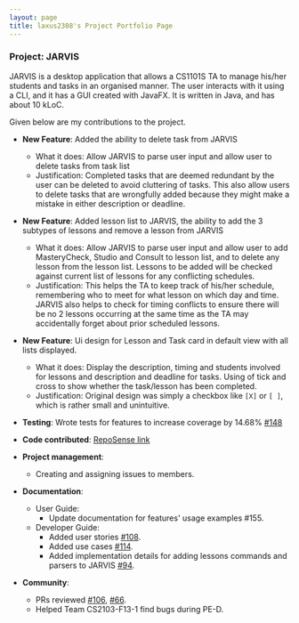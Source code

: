 ```yaml
---
layout: page
title: laxus2308's Project Portfolio Page
---
```


### Project: JARVIS

JARVIS is a desktop application that allows a CS1101S TA to manage his/her students and tasks in an organised manner.
The user interacts with it using a CLI, and it has a GUI created with JavaFX. It is written in Java,
and has about 10 kLoC.

Given below are my contributions to the project.

* **New Feature**: Added the ability to delete task from JARVIS
  * What it does: Allow JARVIS to parse user input and allow user to delete tasks from task list
  * Justification: Completed tasks that are deemed redundant by the user can be deleted to avoid cluttering of tasks. This also allow users to delete tasks that are wrongfully added because they might make a mistake in either description or deadline.
    
* **New Feature**: Added lesson list to JARVIS, the ability to add the 3 subtypes of lessons and remove a lesson from JARVIS
  * What it does: Allow JARVIS to parse user input and allow user to add MasteryCheck, Studio and Consult to lesson list, and to delete any lesson from the lesson list. Lessons to be added will be checked against current list of lessons for any conflicting schedules.
  * Justification: This helps the TA to keep track of his/her schedule, remembering who to meet for what lesson on which day and time. JARVIS also helps to check for timing conflicts to ensure there will be no 2 lessons occurring at the same time as the TA may accidentally forget about prior scheduled lessons.

* **New Feature**: Ui design for Lesson and Task card in default view with all lists displayed.
  * What it does: Display the description, timing and students involved for lessons and description and deadline for tasks. Using of tick and cross to show whether the task/lesson has been completed.
  * Justification: Original design was simply a checkbox like `[X]` or `[ ]`, which is rather small and unintuitive. 
  
* **Testing**: Wrote tests for features to increase coverage by 14.68% [#148](https://github.com/AY2223S1-CS2103T-T11-3/tp/pull/148)

* **Code contributed**: [RepoSense link](https://nus-cs2103-ay2223s1.github.io/tp-dashboard/?search=laxus2308&breakdown=true)

* **Project management**:
    * Creating and assigning issues to members.
    
* **Documentation**:
    * User Guide:
        * Update documentation for features' usage examples #155.
    * Developer Guide:
        * Added user stories [#108](https://github.com/AY2223S1-CS2103T-T11-3/tp/pull/108).
        * Added use cases [#114](https://github.com/AY2223S1-CS2103T-T11-3/tp/pull/114).
        * Added implementation details for adding lessons commands and parsers to JARVIS [#94](https://github.com/AY2223S1-CS2103T-T11-3/tp/pull/94).

* **Community**:
    * PRs reviewed [#106](https://github.com/AY2223S1-CS2103T-T11-3/tp/pull/106), [#66](https://github.com/AY2223S1-CS2103T-T11-3/tp/pull/66).
    * Helped Team CS2103-F13-1 find bugs during PE-D.
    

